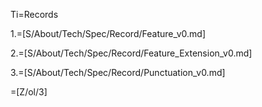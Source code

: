 Ti=Records

1.=[S/About/Tech/Spec/Record/Feature_v0.md]

2.=[S/About/Tech/Spec/Record/Feature_Extension_v0.md]

3.=[S/About/Tech/Spec/Record/Punctuation_v0.md]

=[Z/ol/3]